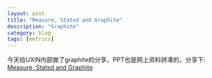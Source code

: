 ```yaml
---
layout: post
title: "Measure, Statsd and Graphite"
description: "Graphite"
category: blog
tags: [metrics]
---
```



今天给UXIN内部做了graphite的分享，PPT也是网上资料拼凑的，分享下: [Measure, Statsd and Graphite](http://pan.baidu.com/s/1dDfBYaH)
